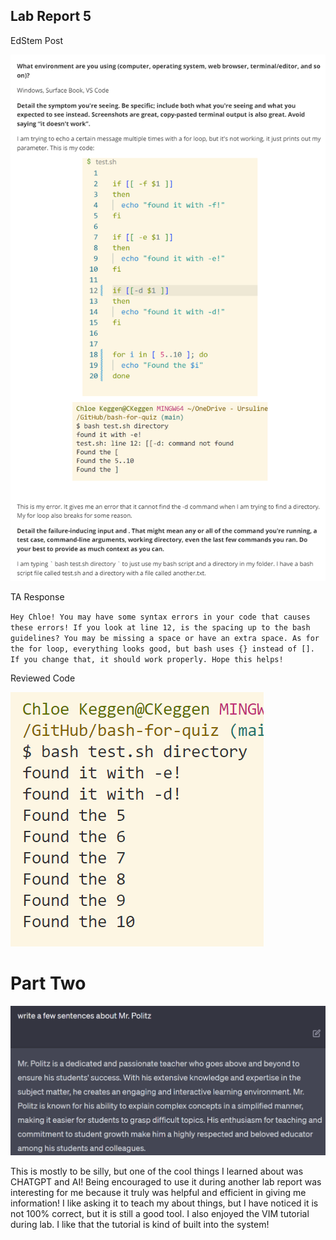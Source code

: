 ## Lab Report 5 

EdStem Post

![Image](Lab5Edstem.PNG)

TA Response

`Hey Chloe! You may have some syntax errors in your code that causes these errors! If you look at line 12, is the spacing up to the bash guidelines? You may be missing a space or have an extra space.
As for the for loop, everything looks good, but bash uses {} instead of []. If you change that, it should work properly. Hope this helps!`

Reviewed Code

![Image](ReviewedCodeLab5.PNG)


# Part Two

![Image](PolitzChatGPT.PNG)

This is mostly to be silly, but one of the cool things I learned about was CHATGPT and AI! Being encouraged to use it during another lab report was interesting for me because it truly was helpful and efficient in giving me information! I like asking it to teach my about things, but I have noticed it is not 100% correct, but it is still a good tool. I also enjoyed the VIM tutorial during lab. I like that the tutorial is kind of built into the system!
